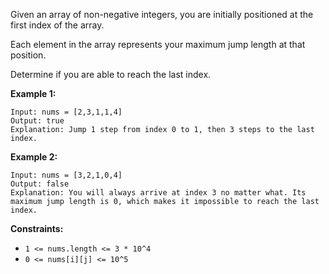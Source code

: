 Given an array of non-negative integers, you are initially positioned at the first index
of the array.

Each element in the array represents your maximum jump length at that position.

Determine if you are able to reach the last index.

**Example 1:**

    Input: nums = [2,3,1,1,4]
    Output: true
    Explanation: Jump 1 step from index 0 to 1, then 3 steps to the last index.

**Example 2:**

    Input: nums = [3,2,1,0,4]
    Output: false
    Explanation: You will always arrive at index 3 no matter what. Its maximum jump length is 0, which makes it impossible to reach the last index.

**Constraints:**

- `1 <= nums.length <= 3 * 10^4`
- `0 <= nums[i][j] <= 10^5`
